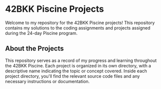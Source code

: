 # 42BKK Piscine Projects

Welcome to my repository for the 42BKK Piscine projects! This repository contains my solutions to the coding assignments and projects assigned during the 24-day Piscine program.

## About the Projects

This repository serves as a record of my progress and learning throughout the 42BKK Piscine. Each project is organized in its own directory, with a descriptive name indicating the topic or concept covered. Inside each project directory, you'll find the relevant source code files and any necessary instructions or documentation.



